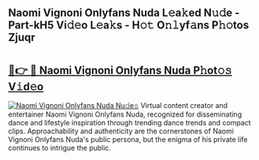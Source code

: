 ## Naomi Vignoni Onlyfans Nuda L𝚎a𝚔ed N𝚞𝚍e - Part-kH5 Vi𝚍𝚎o L𝚎a𝚔s - H𝚘𝚝 O𝚗𝚕yf𝚊ns P𝚑𝚘tos Zjuqr

# <h2><a href="http://kfep8a.oniu.top/?m=Naomi+Vignoni+Onlyfans+Nuda">🔗👉 🔴 Naomi Vignoni Onlyfans Nuda P𝚑ot𝚘𝚜 V𝚒d𝚎o</a></h2>

[![Naomi Vignoni Onlyfans Nuda Nu𝚍e𝚜](https://i.imgur.com/0qMVB7G.gif)](http://kfep8a.oniu.top/?m=Naomi+Vignoni+Onlyfans+Nuda)
Virtual content creator and entertainer Naomi Vignoni Onlyfans Nuda, recognized for disseminating dance and lifestyle inspiration through trending dance trends and compact clips. Approachability and authenticity are the cornerstones of Naomi Vignoni Onlyfans Nuda's public persona, but the enigma of his private life continues to intrigue the public.  
